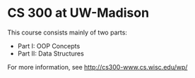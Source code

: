 # CS 300 at UW-Madison
This course consists mainly of two parts: 
* Part I: OOP Concepts
* Part II: Data Structures

For more information, see http://cs300-www.cs.wisc.edu/wp/

